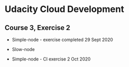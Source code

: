 # Udacity Cloud Development
## Course 3, Exercise 2 
* Simple-node   - exercise completed 29 Sept 2020
* Slow-node


* Simple-node - CI exercise 2 Oct 2020
